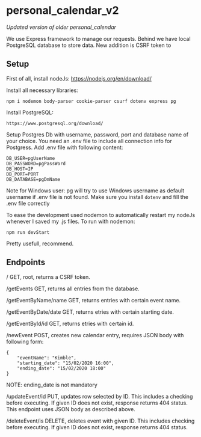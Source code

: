 # personal_calendar_v2
*Updated version of older personal_calendar*

We use Express framework to manage our requests. Behind we have local PostgreSQL database to store data. New addition is CSRF token to 

## Setup
First of all, install nodeJs:
https://nodejs.org/en/download/

Install all necessary libraries:
```
npm i nodemon body-parser cookie-parser csurf dotenv express pg 

```

Install PostgreSQL:
```
https://www.postgresql.org/download/
```
Setup Postgres Db with username, password, port and database name of your choice.
You need an .env file to include all connection info for Postgress. Add .env file with following content:
```
DB_USER=pgUserName
DB_PASSWORD=pgPassWord
DB_HOST=IP
DB_PORT=PORT
DB_DATABASE=pgDmName
```
Note for Windows user: pg will try to use Windows username as default username if .env file is not found. Make sure you install ```dotenv``` and fill the .env file correctly

To ease the development used nodemon to automatically restart my nodeJs whenever I saved my .js files.
To run with nodemon:
```
npm run devStart
```
Pretty usefull, recommend.

## Endpoints
/                       GET, root, returns a CSRF token.

/getEvents              GET, returns all entries from the database.

/getEventByName/name    GET, returns entries with certain event name.

/getEventByDate/date    GET, returns etries with certain starting date.

/getEventById/id        GET, returns etries with certain id.

/newEvent               POST, creates new calendar entry, requires JSON body with following form:
```
{
	"eventName": "Kimble",
	"starting_date": "15/02/2020 16:00",
	"ending_date": "15/02/2020 18:00"
}
```
NOTE: ending_date is not mandatory

/updateEvent/id         PUT, updates row selected by ID. This includes a checking before executing. If given ID does not exist, response returns 404 status. This endpoint uses JSON body as described above.

/deleteEvent/is       DELETE, deletes event with given ID. This includes checking before executing. If given ID does not exist, response returns 404 status.
